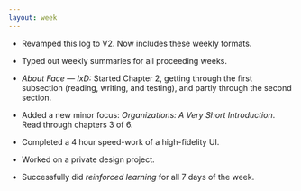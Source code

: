 ```yaml
---
layout: week
---
```


* Revamped this log to V2. Now includes these weekly formats.

* Typed out weekly summaries for all proceeding weeks.

* *About Face — IxD:* Started Chapter 2, getting through the first subsection (reading, writing, and testing), and partly through the second section.

* Added a new minor focus: *Organizations: A Very Short Introduction*. Read through chapters 3 of 6.

* Completed a 4 hour speed-work of a high-fidelity UI.

* Worked on a private design project.

* Successfully did *reinforced learning* for all 7 days of the week.
